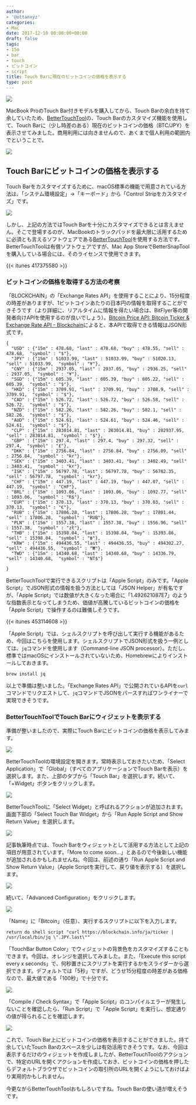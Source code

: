 ```yaml
---
author:
- '@ottanxyz'
categories:
- Mac
date: 2017-12-10 00:00:00+00:00
draft: false
tags:
- 15m
- bar
- touch
- ビットコイン
- script
title: Touch Barに現在のビットコインの価格を表示する
type: post
---
```


![](171210-5a2d24593d82c.jpg)

MacBook ProのTouch Bar付きモデルを購入してから、Touch Barの余白を持て余していたため、[BetterTouchTool](https://www.boastr.net/)の、Touch Barのカスタマイズ機能を使用して、Touch Barに（少し時差のある）現在のビットコインの価格（BTC/JPY）を表示させてみました。商用利用には向きませんので、あくまで個人利用の範囲内でということで。

![](171210-5a2d2509269e8.png)

## Touch Barにビットコインの価格を表示する

Touch Barをカスタマイズするために、macOS標準の機能で用意されている方法は、「システム環境設定」→「キーボード」から「Control Stripをカスタマイズ」です。

![](171210-5a2d2750424db.png)

しかし、上記の方法ではTouch Barを十分にカスタマイズできるとは言えません。そこで登場するのが、MacBookのトラックパッドを最大限に活用するために必須とも言えるソフトウェアである[BetterTouchTool](https://www.boastr.net/)を使用する方法です。BetterTouchToolは有償ソフトウェアですが、Mac App StoreでBetterSnapToolを購入している場合には、そのライセンスで使用できます。

{{< itunes 417375580 >}}

### ビットコインの価格を取得する方法の考察

「BLOCKCHAIN」の「Exchange Rates API」を使用することにより、15分程度の時差がありますが、1ビットコインあたりの日本円の情報を取得することができそうです（より詳細に、リアルタイムに情報を得たい場合は、BitFlyer等の開発者向けAPIを使用するのが良いでしょう）。[Bitcoin Price API: Bitcoin Ticker & Exchange Rate API - Blockchain](https://blockchain.info/api/exchange_rates_api)によると、本APIで取得できる情報はJSON形式です。

    {
      "USD" : {"15m" : 478.68, "last" : 478.68, "buy" : 478.55, "sell" : 478.68,  "symbol" : "$"},
      "JPY" : {"15m" : 51033.99, "last" : 51033.99, "buy" : 51020.13, "sell" : 51033.99,  "symbol" : "¥"},
      "CNY" : {"15m" : 2937.05, "last" : 2937.05, "buy" : 2936.25, "sell" : 2937.05,  "symbol" : "¥"},
      "SGD" : {"15m" : 605.39, "last" : 605.39, "buy" : 605.22, "sell" : 605.39,  "symbol" : "$"},
      "HKD" : {"15m" : 3709.91, "last" : 3709.91, "buy" : 3708.9, "sell" : 3709.91,  "symbol" : "$"},
      "CAD" : {"15m" : 526.72, "last" : 526.72, "buy" : 526.58, "sell" : 526.72,  "symbol" : "$"},
      "NZD" : {"15m" : 582.26, "last" : 582.26, "buy" : 582.1, "sell" : 582.26,  "symbol" : "$"},
      "AUD" : {"15m" : 524.61, "last" : 524.61, "buy" : 524.46, "sell" : 524.61,  "symbol" : "$"},
      "CLP" : {"15m" : 283014.81, "last" : 283014.81, "buy" : 282937.95, "sell" : 283014.81,  "symbol" : "$"},
      "GBP" : {"15m" : 297.4, "last" : 297.4, "buy" : 297.32, "sell" : 297.4,  "symbol" : "£"},
      "DKK" : {"15m" : 2756.84, "last" : 2756.84, "buy" : 2756.09, "sell" : 2756.84,  "symbol" : "kr"},
      "SEK" : {"15m" : 3403.41, "last" : 3403.41, "buy" : 3402.49, "sell" : 3403.41,  "symbol" : "kr"},
      "ISK" : {"15m" : 56797.78, "last" : 56797.78, "buy" : 56782.35, "sell" : 56797.78,  "symbol" : "kr"},
      "CHF" : {"15m" : 447.19, "last" : 447.19, "buy" : 447.07, "sell" : 447.19,  "symbol" : "CHF"},
      "BRL" : {"15m" : 1093.06, "last" : 1093.06, "buy" : 1092.77, "sell" : 1093.06,  "symbol" : "R$"},
      "EUR" : {"15m" : 370.13, "last" : 370.13, "buy" : 370.03, "sell" : 370.13,  "symbol" : "€"},
      "RUB" : {"15m" : 17806.28, "last" : 17806.28, "buy" : 17801.44, "sell" : 17806.28,  "symbol" : "RUB"},
      "PLN" : {"15m" : 1557.38, "last" : 1557.38, "buy" : 1556.96, "sell" : 1557.38,  "symbol" : "zł"},
      "THB" : {"15m" : 15398.04, "last" : 15398.04, "buy" : 15393.86, "sell" : 15398.04,  "symbol" : "฿"},
      "KRW" : {"15m" : 494436.55, "last" : 494436.55, "buy" : 494302.27, "sell" : 494436.55,  "symbol" : "₩"},
      "TWD" : {"15m" : 14340.68, "last" : 14340.68, "buy" : 14336.79, "sell" : 14340.68,  "symbol" : "NT$"}

    }

BetterTouchToolで実行できるスクリプトは「Apple Script」のみです。「Apple Script」でJSON形式の情報を扱う方法としては「JSON Helper」が有名ですが、「Apple Script」では数値が大きくなった場合に「1.492621087E7」のような指数表示となってしまうため、価値が高騰しているビットコインの価格を「Apple Script」で操作するのは難儀しそうです。

{{< itunes 453114608 >}}

「Apple Script」では、シェルスクリプトを呼び出して実行する機能があるため、今回はこちらを使用します。シェルスクリプトでJSON形式を扱う一例としては、`jq`コマンドを使用します（Command-line JSON processor）。ただし、標準ではmacOSにインストールされていないため、Homebrewによりインストールしておきます。

    brew install jq

以上で準備は整いました。「Exchange Rates API」で公開されているAPIを`curl`コマンドでリクエストして、`jq`コマンドでJSONをパースすればワンライナーで実現できそうです。

### BetterTouchToolでTouch Barにウィジェットを表示する

準備が整いましたので、実際にTouch Barにビットコインの価格を表示してみます。

![](171210-5a2d2463b049c.png)

BetterTouchToolの環境設定を開きます。常時表示しておきたいため、「Select Application」で「Global」（すべてのアプリケーションでTouch Barを表示）を選択します。また、上部のタブから「Touch Bar」を選択します。続いて、「+Widget」ボタンをクリックします。

![](171210-5a2d246ac703e.png)

BetterTouchToolに「Select Widget」と呼ばれるアクションが追加されます。画面下部の「Select Touch Bar Widget」から「Run Apple Script and Show Return Value」を選択します。

![](171210-5a2d247164a59.png)

記事執筆時点では、Touch Barをウィジェットとして活用する方法として上記の項目が用意されています。「More to come soon...」とあるので今後新しい機能が追加されるかもしれませんね。今回は、前述の通り「Run Apple Script and Show Return Value」（Apple Scriptを実行して、戻り値を表示する）を選択します。

![](171210-5a2d24781c674.png)

続いて、「Advanced Configuration」をクリックします。

![](171210-5a2d247f8cbad.png)

「Name」に「Bitcoin」（任意）、実行するスクリプトに以下を入力します。

    return do shell script "curl https://blockchain.info/ja/ticker | /usr/local/bin/jq \".JPY.last\""

「TouchBar Button Color」でウィジェットの背景色をカスタマイズすることもできます。今回は、オレンジを選択してみました。また、「Execute this script every x seconds」で、何秒置きにスクリプトを実行するかをスライダーから選択できます。デフォルトでは「5秒」ですが、どうせ15分程度の時差がある価格なので、最大値である「100秒」で十分です。

![](171210-5a2d2fc72d6ef.png)

「Compile / Check Syntax」で「Apple Script」のコンパイルエラーが発生しないことを確認したら、「Run Script」で「Apple Script」を実行し、想定通りの値が得られることを確認します。

![](171210-5a2d2509269e8.png)

これで、Touch Bar上にビットコインの価格を表示することができました。持て余していたTouch Barのスペースを少しは有効活用できそうです。なお、今回は表示するだけのウィジェットを作成しましたが、BetterTouchToolのアクションで、特定のURLを開くアクションを作成しておき、ビットコインの価格を押したらデフォルトブラウザでビットコインの取引所のURLを開くようにしておけばより実用的かもしれません。

今更ながらBetterTouchToolおもしろいですね。Touch Barの使い道が増えそうです。
